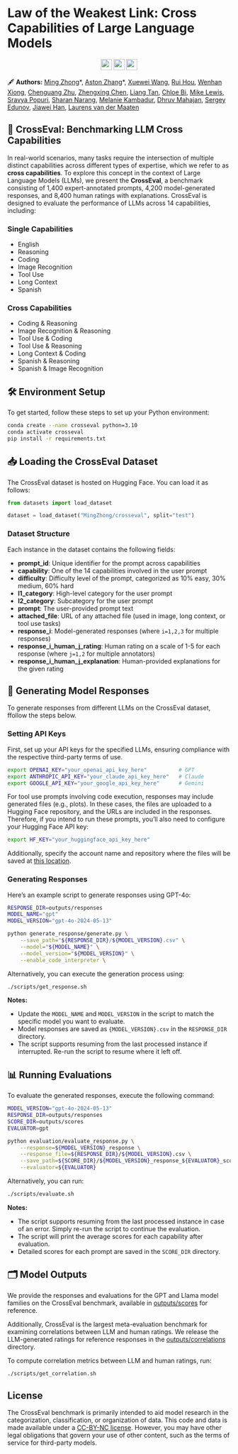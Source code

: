 # Law of the Weakest Link: Cross Capabilities of Large Language Models
<p align="center">
  <a href="https://maszhongming.github.io/CrossEval/"><img src="https://img.shields.io/badge/🌐-Website-red" height="25"></a>
  <a href="https://maszhongming.github.io/CrossEval/"><img src="https://img.shields.io/badge/📝-Paper-blue" height="25"></a>
  <a href="https://huggingface.co/datasets/MingZhong/crosseval" ><img src="https://img.shields.io/badge/🤗-CrossEval Benchmark-orange" height="25"></a>
</p>

🖋 **Authors:** [Ming Zhong](https://maszhongming.github.io/)\*, [Aston Zhang](https://www.astonzhang.com/)\*, [Xuewei Wang](https://www.linkedin.com/in/xuewei-wang-97a6b4190/), [Rui Hou](https://www.linkedin.com/in/rayhou/), [Wenhan Xiong](https://www.linkedin.com/in/wenhan-xiong-0a5984a3/), [Chenguang Zhu](https://cs.stanford.edu/~cgzhu/), [Zhengxing Chen](https://czxttkl.github.io/), [Liang Tan](https://www.linkedin.com/in/liang-tan-6646a484/), [Chloe Bi](https://www.linkedin.com/in/xueying-bi/), [Mike Lewis](https://ai.meta.com/people/209431298931133/mike-lewis/), [Sravya Popuri](https://www.linkedin.com/in/sravyapopuri/), [Sharan Narang](https://www.linkedin.com/in/sharan-narang/), [Melanie Kambadur](https://www.linkedin.com/in/melanie-kambadur/), [Dhruv Mahajan](https://www.linkedin.com/in/dhruv-mahajan-4397764/), [Sergey Edunov](https://www.linkedin.com/in/edunov/), [Jiawei Han](https://hanj.cs.illinois.edu/), [Laurens van der Maaten](https://lvdmaaten.github.io/)

## 📜 CrossEval: Benchmarking LLM Cross Capabilities

In real-world scenarios, many tasks require the intersection of multiple distinct capabilities across different types of expertise, which we refer to as **cross capabilities**. To explore this concept in the context of Large Language Models (LLMs), we present the **CrossEval**, a benchmark consisting of 1,400 expert-annotated prompts, 4,200 model-generated responses, and 8,400 human ratings with explanations. CrossEval is designed to evaluate the performance of LLMs across 14 capabilities, including:

### Single Capabilities
- English
- Reasoning
- Coding
- Image Recognition
- Tool Use
- Long Context
- Spanish

### Cross Capabilities
- Coding & Reasoning
- Image Recognition & Reasoning
- Tool Use & Coding
- Tool Use & Reasoning
- Long Context & Coding
- Spanish & Reasoning
- Spanish & Image Recognition

## 🛠️ Environment Setup
To get started, follow these steps to set up your Python environment:

```bash
conda create --name crosseval python=3.10
conda activate crosseval
pip install -r requirements.txt
```

## 📥 Loading the CrossEval Dataset

The CrossEval dataset is hosted on Hugging Face. You can load it as follows:

```python
from datasets import load_dataset

dataset = load_dataset("MingZhong/crosseval", split="test")
```

### Dataset Structure

Each instance in the dataset contains the following fields:

- **prompt_id**: Unique identifier for the prompt across capabilities
- **capability**: One of the 14 capabilities involved in the user prompt
- **difficulty**: Difficulty level of the prompt, categorized as 10% easy, 30% medium, 60% hard
- **l1_category**: High-level category for the user prompt
- **l2_category**: Subcategory for the user prompt
- **prompt**: The user-provided prompt text
- **attached_file**: URL of any attached file (used in image, long context, or tool use tasks)
- **response_i**: Model-generated responses (where `i=1,2,3` for multiple responses)
- **response_i_human_j_rating**: Human rating on a scale of 1-5 for each response (where `j=1,2` for multiple annotators)
- **response_i_human_j_explanation**: Human-provided explanations for the given rating

## 🚀 Generating Model Responses

To generate responses from different LLMs on the CrossEval dataset, ffollow the steps below.

### Setting API Keys
First, set up your API keys for the specified LLMs, ensuring compliance with the respective third-party terms of use.

```bash
export OPENAI_KEY="your_openai_api_key_here"          # GPT
export ANTHROPIC_API_KEY="your_claude_api_key_here"   # Claude
export GOOGLE_API_KEY="your_google_api_key_here"      # Gemini
```

For tool use prompts involving  code execution, responses may include generated files (e.g., plots). In these cases, the files are uploaded to a Hugging Face repository, and the URLs are included in the responses. Therefore, if you intend to run these prompts, you’ll also need to configure your Hugging Face API key:

```bash
export HF_KEY="your_huggingface_api_key_here"
```

Additionally, specify the account name and repository where the files will be saved at [this location](generate_response/models/gpt.py#L116).

### Generating Responses

Here’s an example script to generate responses using GPT-4o:

```bash
RESPONSE_DIR=outputs/responses
MODEL_NAME="gpt"
MODEL_VERSION="gpt-4o-2024-05-13"

python generate_response/generate.py \
    --save_path="${RESPONSE_DIR}/${MODEL_VERSION}.csv" \
    --model="${MODEL_NAME}" \
    --model_version="${MODEL_VERSION}" \
    --enable_code_interpreter \
```

Alternatively, you can execute the generation process using:

```bash
./scripts/get_response.sh
```

**Notes:**
- Update the `MODEL_NAME` and `MODEL_VERSION` in the script to match the specific model you want to evaluate.
- Model responses are saved as `{MODEL_VERSION}.csv` in the `RESPONSE_DIR` directory.
- The script supports resuming from the last processed instance if interrupted. Re-run the script to resume where it left off.

## 📊 Running Evaluations

To evaluate the generated responses, execute the following command:

```bash
MODEL_VERSION="gpt-4o-2024-05-13"
RESPONSE_DIR=outputs/responses
SCORE_DIR=outputs/scores
EVALUATOR=gpt

python evaluation/evaluate_response.py \
    --response=${MODEL_VERSION}_response \
    --response_file=${RESPONSE_DIR}/${MODEL_VERSION}.csv \
    --save_path=${SCORE_DIR}/${MODEL_VERSION}_response_${EVALUATOR}_score.csv \
    --evaluator=${EVALUATOR}
```

Alternatively, you can run:

```bash
./scripts/evaluate.sh
```

**Notes:**
- The script supports resuming from the last processed instance in case of an error. Simply re-run the script to continue the evaluation.
- The script will print the average scores for each capability after evaluation.
- Detailed scores for each prompt are saved in the `SCORE_DIR` directory.

## 🗂️ Model Outputs

We provide the responses and evaluations for the GPT and Llama model families on the CrossEval benchmark, available in [outputs/scores](outputs/scores) for reference.

Additionally, CrossEval is the largest meta-evaluation benchmark for examining correlations between LLM and human ratings. We release the LLM-generated ratings for reference responses in the [outputs/correlations](outputs/correlations) directory.

To compute correlation metrics between LLM and human ratings, run:

```bash
./scripts/get_correlation.sh
```

## License
The CrossEval benchmark is primarily intended to aid model research in the categorization, classification, or organization of data. This code and data is made available under a [CC-BY-NC license](https://creativecommons.org/licenses/by-nc/4.0/). However, you may have other legal obligations that govern your use of other content, such as the terms of service for third-party models.
